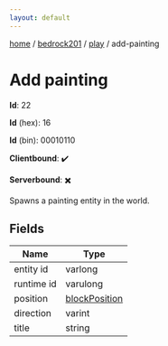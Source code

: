 ```yaml
---
layout: default
---
```


[home](/)  /  [bedrock201](/protocol/bedrock201)  /  [play](/protocol/bedrock201/play)  /  add-painting

# Add painting

**Id**: 22

**Id** (hex): 16

**Id** (bin): 00010110

**Clientbound**: ✔️

**Serverbound**: ✖️

Spawns a painting entity in the world.

## Fields

Name | Type
---|---
entity id | varlong
runtime id | varulong
position | [blockPosition](/protocol/bedrock201/types/block-position)
direction | varint
title | string

